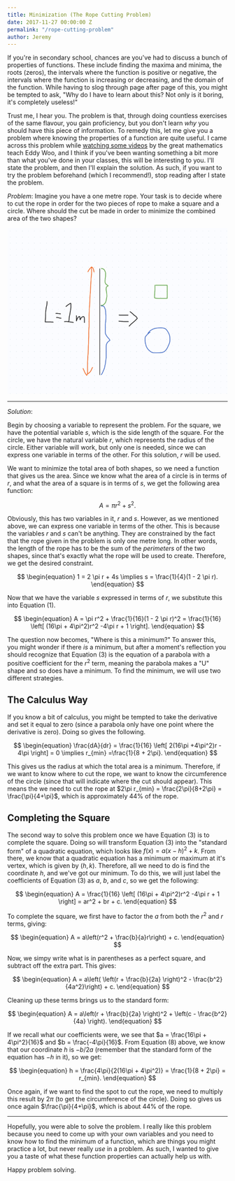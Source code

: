 ```yaml
---
title: Minimization (The Rope Cutting Problem)
date: 2017-11-27 00:00:00 Z
permalink: "/rope-cutting-problem"
author: Jeremy
---
```


If you're in secondary school, chances are you've had to discuss a bunch of properties of functions. These include finding the maxima and minima, the roots (zeros), the intervals where the function is positive or negative, the intervals where the function is increasing or decreasing, and the domain of the function. While having to slog through page after page of this, you might be tempted to ask, "Why do I have to learn about this? Not only is it boring, it's completely useless!"

Trust me, I hear you. The problem is that, through doing countless exercises of the same flavour, you gain proficiency, but you don't learn *why* you should have this piece of information. To remedy this, let me give you a problem where knowing the properties of a function are quite useful. I came across this problem while [watching some videos](https://youtu.be/Z3LneoUenaU) by the great mathematics teach Eddy Woo, and I think if you've been wanting something a bit more than what you've done in your classes, this will be interesting to you. I'll state the problem, and then I'll explain the solution. As such, if you want to try the problem beforehand (which I recommend!), stop reading after I state the problem.

*Problem*: Imagine you have a one metre rope. Your task is to decide where to cut the rope in order for the two pieces of rope to make a square and a circle. Where should the cut be made in order to minimize the combined area of the two shapes?

![](\images\ropeCutting.png)

---

*Solution*:

Begin by choosing a variable to represent the problem. For the square, we have the potential variable $s$, which is the side length of the square. For the circle, we have the natural variable $r$, which represents the radius of the circle. Either variable will work, but only one is needed, since we can express one variable in terms of the other. For this solution, $r$ will be used.

We want to minimize the total area of both shapes, so we need a function that gives us the area. Since we know what the area of a circle is in terms of $r$, and what the area of a square is in terms of $s$, we get the following area function:

$$
\begin{equation}
	A = \pi r^2 + s^2.
\end{equation}
$$

Obviously, this has two variables in it, $r$ and $s$. However, as we mentioned above, we can express one variable in terms of the other. This is because the variables $r$ and $s$ can't be anything. They are constrained by the fact that the rope given in the problem is only one metre long. In other words, the length of the rope has to be the sum of the *perimeters* of the two shapes, since that's exactly what the rope will be used to create. Therefore, we get the desired constraint.

$$
\begin{equation}
	1 = 2 \pi r + 4s \implies s = \frac{1}{4}(1 - 2 \pi r).
\end{equation}
$$

Now that we have the variable $s$ expressed in terms of $r$, we substitute this into Equation (1).

$$
\begin{equation}
	A = \pi r^2 + \frac{1}{16}(1 - 2 \pi r)^2 = \frac{1}{16} \left[ (16\pi + 4\pi^2)r^2 -4\pi r + 1 \right].
\end{equation}
$$

The question now becomes, "Where is this a minimum?" To answer this, you might wonder if there *is* a minimum, but after a moment's reflection you should recognize that Equation (3) is the equation of a parabola with a positive coefficient for the $r^2$ term, meaning the parabola makes a "U" shape and so does have a minimum. To find the minimum, we will use two different strategies.

## The Calculus Way

If you know a bit of calculus, you might be tempted to take the derivative and set it equal to zero (since a parabola only have one point where the derivative is zero). Doing so gives the following.

$$
\begin{equation}
	\frac{dA}{dr} = \frac{1}{16} \left[ 2(16\pi +4\pi^2)r - 4\pi \right] = 0 \implies r_{min} =\frac{1}{8 + 2\pi}.
\end{equation}
$$

This gives us the radius at which the total area is a minimum. Therefore, if we want to know where to cut the rope, we want to know the circumference of the circle (since that will indicate where the cut should appear). This means the we need to cut the rope at $2\pi r_{min} = \frac{2\pi}{8+2\pi} = \frac{\pi}{4+\pi}$, which is approximately 44% of the rope.

## Completing the Square

The second way to solve this problem once we have Equation (3) is to complete the square. Doing so will transform Equation (3) into the "standard form" of a quadratic equation, which looks like $f(x) = a(x-h)^2 + k$. From there, we know that a quadratic equation has a minimum or maximum at it's vertex, which is given by $(h,k)$. Therefore, all we need to do is find the coordinate $h$, and we've got our minimum. To do this, we will just label the coefficients of Equation (3) as $a$, $b$, and $c$, so we get the following:

$$
\begin{equation}
	A = \frac{1}{16} \left[ (16\pi + 4\pi^2)r^2 -4\pi r + 1 \right] = ar^2 + br + c.
\end{equation}
$$

To complete the square, we first have to factor the $a$ from both the $r^2$ and $r$ terms, giving:

$$
\begin{equation}
	A =  a\left(r^2 + \frac{b}{a}r\right) + c.
\end{equation}
$$

Now, we simpy write what is in parentheses as a perfect square, and subtract off the extra part. This gives:

$$
\begin{equation}
	A =  a\left( \left(r + \frac{b}{2a} \right)^2 - \frac{b^2}{4a^2}\right) + c.
\end{equation}
$$

Cleaning up these terms brings us to the standard form:

$$
\begin{equation}
	A =  a\left(r + \frac{b}{2a} \right)^2 + \left(c - \frac{b^2}{4a} \right).
\end{equation}
$$

If we recall what our coefficients were, we see that $a = \frac{16\pi + 4\pi^2}{16}$ and $b = \frac{-4\pi}{16}$. From Equation (8) above, we know that our coordinate $h$ is $-b/2a$ (remember that the standard form of the equation has $-h$ in it), so we get:

$$
\begin{equation}
	h = \frac{4\pi}{2(16\pi + 4\pi^2)} = \frac{1}{8 + 2\pi} = r_{min}.
\end{equation}
$$

Once again, if we want to find the spot to cut the rope, we need to multiply this result by $2\pi$ (to get the circumference of the circle). Doing so gives us once again $\frac{\pi}{4+\pi}$, which is about 44% of the rope.

---

Hopefully, you were able to solve the problem. I really like this problem because you need to come up with your own variables and you need to know how to find the minimum of a function, which are things you might practice a lot, but never really *use* in a problem. As such, I wanted to give you a taste of what these function properties can actually help us with.

Happy problem solving.
